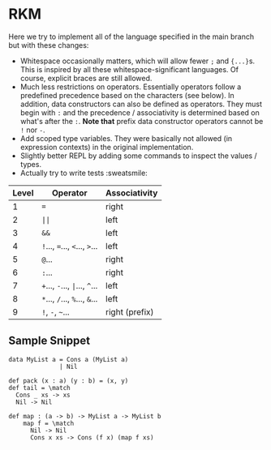 # RKM

Here we try to implement all of the language specified in the main branch but with these changes:
*  Whitespace occasionally matters, which will allow fewer `;` and `{...}`s.
This is inspired by all these whitespace-significant languages.
Of course, explicit braces are still allowed.
*  Much less restrictions on operators. Essentially operators follow a predefined precedence based on the characters (see below). In addition, data constructors can also be defined as operators. They must begin with `:` and the precedence / associativity is determined based on what's after the `:`. **Note that** prefix data constructor operators cannot be `!` nor `-`.
*  Add scoped type variables. They were basically not allowed (in expression contexts) in the original implementation.
*  Slightly better REPL by adding some commands to inspect the values / types.
*  Actually try to write tests :sweatsmile:

  Level | Operator | Associativity
--------|-----------|---------------
1       | `=` | right
2       | `\|\|` | left
3       | `&&` | left
4       | `!`..., `=`..., `<`..., `>`... | left
5       | `@`... | right
6       | `:`... | right
7       | `+`..., `-`..., `\|`..., `^`... | left
8       | `*`..., `/`..., `%`..., `&`... | left
9       | `!`, `-`, `~`... | right (prefix)

## Sample Snippet

```
data MyList a = Cons a (MyList a)
              | Nil

def pack (x : a) (y : b) = (x, y)
def tail = \match
  Cons _ xs -> xs
  Nil -> Nil

def map : (a -> b) -> MyList a -> MyList b
    map f = \match
      Nil -> Nil
      Cons x xs -> Cons (f x) (map f xs)
```